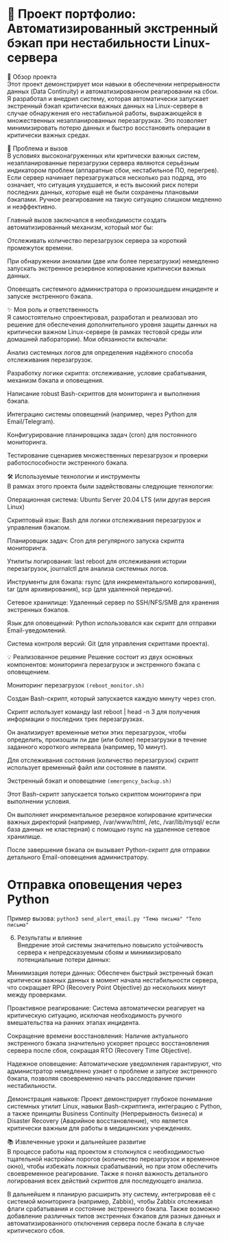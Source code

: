 <h1> 💾  Проект портфолио: Автоматизированный экстренный бэкап при нестабильности Linux-сервера </h1>
🚀 Обзор проекта <br>
Этот проект демонстрирует мои навыки в обеспечении непрерывности данных (Data Continuity) и автоматизированном реагировании на сбои. Я разработал и внедрил систему, которая автоматически запускает экстренный бэкап критически важных данных на Linux-сервере в случае обнаружения его нестабильной работы, выражающейся в множественных незапланированных перезагрузках. Это позволяет минимизировать потерю данных и быстро восстановить операции в критически важных средах.

🎯 Проблема и вызов <br>
В условиях высоконагруженных или критически важных систем, незапланированные перезагрузки сервера являются серьёзным индикатором проблем (аппаратные сбои, нестабильное ПО, перегрев). Если сервер начинает перезагружаться несколько раз подряд, это означает, что ситуация ухудшается, и есть высокий риск потери последних данных, которые ещё не были сохранены плановыми бэкапами. Ручное реагирование на такую ситуацию слишком медленно и неэффективно.

Главный вызов заключался в необходимости создать автоматизированный механизм, который мог бы:

Отслеживать количество перезагрузок сервера за короткий промежуток времени.

При обнаружении аномалии (две или более перезагрузки) немедленно запускать экстренное резервное копирование критически важных данных.

Оповещать системного администратора о произошедшем инциденте и запуске экстренного бэкапа.

✨ Моя роль и ответственность <br>
Я самостоятельно спроектировал, разработал и реализовал это решение для обеспечения дополнительного уровня защиты данных на критически важном Linux-сервере (в рамках тестовой среды или домашней лаборатории). Мои обязанности включали:

Анализ системных логов для определения надёжного способа отслеживания перезагрузок.

Разработку логики скрипта: отслеживание, условие срабатывания, механизм бэкапа и оповещения.

Написание robust Bash-скриптов для мониторинга и выполнения бэкапа.

Интеграцию системы оповещений (например, через Python для Email/Telegram).

Конфигурирование планировщика задач (cron) для постоянного мониторинга.

Тестирование сценариев множественных перезагрузок и проверки работоспособности экстренного бэкапа.

🛠️ Используемые технологии и инструменты <br>
В рамках этого проекта были задействованы следующие технологии:

Операционная система: Ubuntu Server 20.04 LTS (или другая версия Linux)

Скриптовый язык: Bash для логики отслеживания перезагрузок и управления бэкапом.

Планировщик задач: Cron для регулярного запуска скрипта мониторинга.

Утилиты логирования: last reboot для отслеживания истории перезагрузок, journalctl для анализа системных логов.

Инструменты для бэкапа: rsync (для инкрементального копирования), tar (для архивирования), scp (для удаленной передачи).

Сетевое хранилище: Удаленный сервер по SSH/NFS/SMB для хранения экстренных бэкапов.

Язык для оповещений: Python использовался как скрипт для отправки Email-уведомлений.

Система контроля версий: Git (для управления скриптами проекта).

💡 Реализованное решение
Решение состоит из двух основных компонентов: мониторинга перезагрузок и экстренного бэкапа с оповещением.

Мониторинг перезагрузок `(reboot_monitor.sh)`

Создан Bash-скрипт, который запускается каждую минуту через cron.

Скрипт использует команду last reboot | head -n 3 для получения информации о последних трех перезагрузках.

Он анализирует временные метки этих перезагрузок, чтобы определить, произошли ли две (или более) перезагрузки в течение заданного короткого интервала (например, 10 минут).

Для отслеживания состояния (количество перезагрузок) скрипт использует временный файл или состояние в памяти.

Экстренный бэкап и оповещение `(emergency_backup.sh)`

Этот Bash-скрипт запускается только скриптом мониторинга при выполнении условия.

Он выполняет инкрементальное резервное копирование критически важных директорий (например, /var/www/html, /etc, /var/lib/mysql/ если база данных не кластерная) с помощью rsync на удаленное сетевое хранилище.

После завершения бэкапа он вызывает Python-скрипт для отправки детального Email-оповещения администратору.


# Отправка оповещения через Python
Пример вызова: `python3 send_alert_email.py "Тема письма" "Тело письма"`

6. Результаты и влияние <br>
Внедрение этой системы значительно повысило устойчивость сервера к непредсказуемым сбоям и минимизировало потенциальные потери данных:

Минимизация потери данных: Обеспечен быстрый экстренный бэкап критически важных данных в момент начала нестабильности сервера, что сокращает RPO (Recovery Point Objective) до нескольких минут между проверками.

Проактивное реагирование: Система автоматически реагирует на критическую ситуацию, исключая необходимость ручного вмешательства на ранних этапах инцидента.

Сокращение времени восстановления: Наличие актуального экстренного бэкапа значительно ускоряет процесс восстановления сервера после сбоя, сокращая RTO (Recovery Time Objective).

Надежное оповещение: Автоматические уведомления гарантируют, что администратор немедленно узнает о проблеме и запуске экстренного бэкапа, позволяя своевременно начать расследование причин нестабильности.

Демонстрация навыков: Проект демонстрирует глубокое понимание системных утилит Linux, навыки Bash-скриптинга, интеграцию с Python, а также принципы Business Continuity (Непрерывность бизнеса) и Disaster Recovery (Аварийное восстановление), что является критически важным для работы в медицинских учреждениях.

📚 Извлеченные уроки и дальнейшее развитие <br>
В процессе работы над проектом я столкнулся с необходимостью тщательной настройки порогов (количество перезагрузок и временное окно), чтобы избежать ложных срабатываний, но при этом обеспечить своевременное реагирование. Также я понял важность детального логирования всех действий скриптов для последующего анализа.

В дальнейшем я планирую расширить эту систему, интегрировав её с системой мониторинга (например, Zabbix), чтобы Zabbix отслеживал флаги срабатывания и состояние экстренного бэкапа. Также возможно добавление различных типов экстренных бэкапов для разных данных и автоматизированного отключения сервера после бэкапа в случае критического сбоя.

